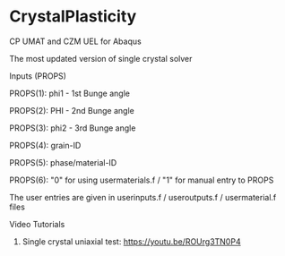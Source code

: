 # CrystalPlasticity
CP UMAT and CZM UEL for Abaqus

The most updated version of single crystal solver

Inputs (PROPS)

PROPS(1): phi1 - 1st Bunge angle

PROPS(2): PHI  - 2nd Bunge angle

PROPS(3): phi2 - 3rd Bunge angle

PROPS(4): grain-ID

PROPS(5): phase/material-ID

PROPS(6): "0" for using usermaterials.f / "1" for manual entry to PROPS


The user entries are given in userinputs.f / useroutputs.f / usermaterial.f files


Video Tutorials
1. Single crystal uniaxial test: https://youtu.be/ROUrg3TN0P4

